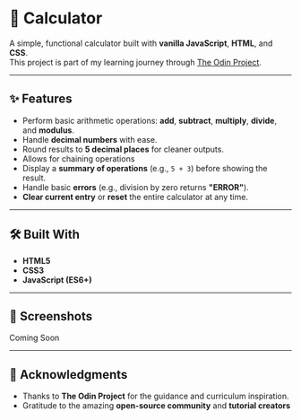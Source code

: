 # 🧮 Calculator

A simple, functional calculator built with **vanilla JavaScript**, **HTML**, and **CSS**.  
This project is part of my learning journey through [The Odin Project](https://www.theodinproject.com/).

---

## ✨ Features

- Perform basic arithmetic operations: **add**, **subtract**, **multiply**, **divide**, and **modulus**.
- Handle **decimal numbers** with ease.
- Round results to **5 decimal places** for cleaner outputs.
- Allows for chaining operations
- Display a **summary of operations** (e.g., `5 + 3`) before showing the result.
- Handle basic **errors** (e.g., division by zero returns **"ERROR"**).
- **Clear current entry** or **reset** the entire calculator at any time.

---

## 🛠️ Built With

- **HTML5**
- **CSS3**
- **JavaScript (ES6+)**

---

## 📸 Screenshots

Coming Soon

---

## 🙏 Acknowledgments

- Thanks to **The Odin Project** for the guidance and curriculum inspiration.
- Gratitude to the amazing **open-source community** and **tutorial creators**

